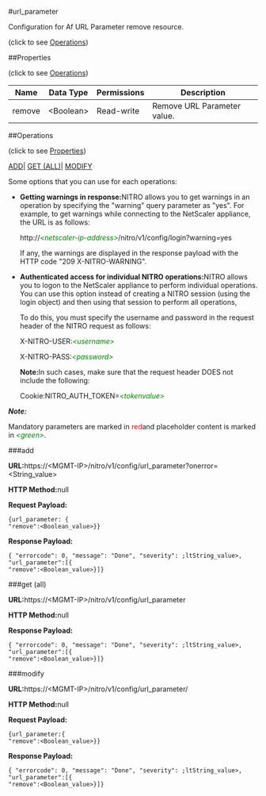 #url_parameter



Configuration for Af URL Parameter remove resource.

<span>(click to see [Operations](#operations))</span>



##Properties 

<span>(click to see [Operations](#operations))</span>





<table><thead><tr><th>Name</th><th>Data Type</th><th>Permissions</th><th>Description</th></tr></thead><tbody><tr><td>remove</td><td>&lt;Boolean></td><td>Read-write</td><td>Remove URL Parameter value.</td></tr></tbody></table>

##Operations 

<span>(click to see [Properties](#properties))</span>





[ADD](#add)| [GET (ALL)](#get-all)| [MODIFY](#m)





Some options that you can use for each operations:

<ul><li><p><b>Getting warnings in response:</b>NITRO allows you to get warnings in an operation by specifying the "warning" query parameter as "yes". For example, to get warnings while connecting to the NetScaler appliance, the URL is as follows:</p><p>http://<span style="color:green;font-style:italic;">&lt;netscaler-ip-address&gt;</span>/nitro/v1/config/login?warning=yes</p><p>If any, the warnings are displayed in the response payload with the HTTP code "209 X-NITRO-WARNING".</p></li><li><p><b>Authenticated access for individual NITRO operations:</b>NITRO allows you to logon to the NetScaler appliance to perform individual operations. You can use this option instead of creating a NITRO session (using the login object) and then using that session to perform all operations,</p><p>To do this, you must specify the username and password in the request header of the NITRO request as follows:</p><p>X-NITRO-USER:<span style="color:green;font-style:italic;">&lt;username&gt;</span></p><p>X-NITRO-PASS:<span style="color:green;font-style:italic;">&lt;password&gt;</span></p><p><b>Note:</b>In such cases, make sure that the request header DOES not include the following:</p><p>Cookie:NITRO_AUTH_TOKEN=<span style="color:green;font-style:italic;">&lt;tokenvalue&gt;</span></p></li></ul>







***Note:*** 

Mandatory parameters are marked in <span style="color:#FF0000;">red</span>and placeholder content is marked in <span style="color:green;font-style:italic">&lt;green&gt;</span>.



###add







<b>URL:</b>https://&lt;MGMT-IP&gt;/nitro/v1/config/url_parameter?onerror=&lt;String_value&gt;

<b>HTTP Method:</b>null

<b>Request Payload: </b>
```
{url_parameter: {
"remove":<Boolean_value>}}
```

<b>Response Payload: </b>
```
{ "errorcode": 0, "message": "Done", "severity": ;ltString_value>, "url_parameter":[{
"remove":<Boolean_value>}]}
```







###get (all)







<b>URL:</b>https://&lt;MGMT-IP&gt;/nitro/v1/config/url_parameter

<b>HTTP Method:</b>null

<b>Response Payload: </b>
```
{ "errorcode": 0, "message": "Done", "severity": ;ltString_value>, "url_parameter":[{
"remove":<Boolean_value>}]}
```







###modify







<b>URL:</b>https://&lt;MGMT-IP&gt;/nitro/v1/config/url_parameter/

<b>HTTP Method:</b>null

<b>Request Payload: </b>
```
{url_parameter:{
"remove":<Boolean_value>}}
```

<b>Response Payload: </b>
```
{ "errorcode": 0, "message": "Done", "severity": ;ltString_value>, "url_parameter":[{
"remove":<Boolean_value>}]}
```







